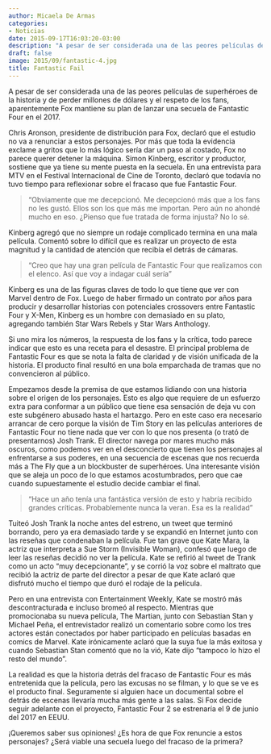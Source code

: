 ```yaml
---
author: Micaela De Armas
categories:
- Noticias
date: 2015-09-17T16:03:20-03:00
description: "A pesar de ser considerada una de las peores películas de superhéroes de la historia y de perder millones de dólares y el respeto de los fans, aparentemente Fox mantiene su plan de lanzar una secuela de Fantastic Four en el 2017."
draft: false
image: 2015/09/fantastic-4.jpg
title: Fantastic Fail
---
```



A pesar de ser considerada una de las peores películas de superhéroes de la historia y de perder millones de dólares y el respeto de los fans, aparentemente Fox mantiene su plan de lanzar una secuela de Fantastic Four en el 2017.

Chris Aronson, presidente de distribución para Fox, declaró que el estudio no va a renunciar a estos personajes. Por más que toda la evidencia exclame a gritos que lo más lógico sería dar un paso al costado, Fox no parece querer detener la máquina. Simon Kinberg, escritor y productor, sostiene que ya tiene su mente puesta en la secuela. En una entrevista para MTV en el Festival Internacional de Cine de Toronto, declaró que todavía no tuvo tiempo para reflexionar sobre el fracaso que fue Fantastic Four.

> “Obviamente que me decepcionó. Me decepcionó más que a los fans no les gustó. Ellos son los que más me importan. Pero aún no ahondé mucho en eso. ¿Pienso que fue tratada de forma injusta? No lo sé.

Kinberg agregó que no siempre un rodaje complicado termina en una mala película. Comentó sobre lo difícil que es realizar un proyecto de esta magnitud y la cantidad de atención que recibía el detrás de cámaras.

> “Creo que hay una gran película de Fantastic Four que realizamos con el elenco. Así que voy a indagar cuál sería”

Kinberg es una de las figuras claves de todo lo que tiene que ver con Marvel dentro de Fox. Luego de haber firmado un contrato por años para producir y desarrollar historias con potenciales crossovers entre Fantastic Four y X-Men, Kinberg es un hombre con demasiado en su plato, agregando también Star Wars Rebels y Star Wars Anthology.

Si uno mira los números, la respuesta de los fans y la crítica, todo parece indicar que esto es una receta para el desastre. El principal problema de Fantastic Four es que se nota la falta de claridad y de visión unificada de la historia. El producto final resultó en una bola emparchada de tramas que no convencieron al público.

Empezamos desde la premisa de que estamos lidiando con una historia sobre el origen de los personajes. Esto es algo que requiere de un esfuerzo extra para conformar a un público que tiene esa sensación de deja vu con este subgénero abusado hasta el hartazgo. Pero en este caso era necesario arrancar de cero porque la visión de Tim Story en las películas anteriores de Fantastic Four no tiene nada que ver con lo que nos presenta (o trató de presentarnos) Josh Trank.
El director navega por mares mucho más oscuros, como podemos ver en el desconcierto que tienen los personajes al enfrentarse a sus poderes, en una secuencia de escenas que nos recuerda más a The Fly que a un blockbuster de superhéroes. Una interesante visión que se aleja un poco de lo que estamos acostumbrados, pero que cae cuando supuestamente el estudio decide cambiar el final.

> “Hace un año tenía una fantástica versión de esto y habría recibido grandes críticas. Probablemente nunca la veran. Esa es la realidad”

Tuiteó Josh Trank la noche antes del estreno, un tweet que terminó borrando, pero ya era demasiado tarde y se expandió en Internet junto con las reseñas que condenaban la película. Fue tan grave que Kate Mara, la actriz que interpreta a Sue Storm (Invisible Woman), confesó que luego de leer las reseñas decidió no ver la película. Kate se refirió al tweet de Trank como un acto “muy decepcionante”, y se corrió la voz sobre el maltrato que recibió la actriz de parte del director a pesar de que Kate aclaró que disfrutó mucho el tiempo que duró el rodaje de la película.

Pero en una entrevista con Entertainment Weekly, Kate se mostró más descontracturada e incluso bromeó al respecto. Mientras que promocionaba su nueva película, The Martian, junto con Sebastian Stan y Michael Peña, el entrevistador realizó un comentario sobre como los tres actores están conectados por haber participado en películas basadas en comics de Marvel. Kate irónicamente aclaró que la suya fue la más exitosa y cuando Sebastian Stan comentó que no la vió, Kate dijo “tampoco lo hizo el resto del mundo”.

La realidad es que la historia detrás del fracaso de Fantastic Four es más entretenida que la película, pero las excusas no se filman, y lo que se ve es el producto final. Seguramente si alguien hace un documental sobre el detrás de escenas llevaría mucha más gente a las salas. Si Fox decide seguir adelante con el proyecto, Fantastic Four 2 se estrenaría el 9 de junio del 2017 en EEUU.

¡Queremos saber sus opiniones! ¿Es hora de que Fox renuncie a estos personajes? ¿Será viable una secuela luego del fracaso de la primera?
